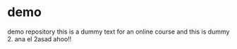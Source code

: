 # demo
demo repository
this is a dummy text for an online course
and this is dummy 2.
ana el 2asad ahoo!!